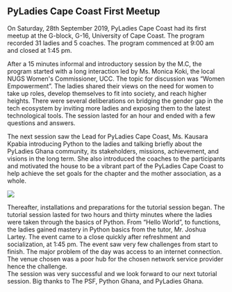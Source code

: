 ## PyLadies Cape Coast First Meetup

On Saturday, 28th September 2019, PyLadies Cape Coast had its first meetup at the G-block, G-16, University of Cape Coast. The program recorded 31 ladies and 5 coaches. The program commenced at 9:00 am and closed at 1:45 pm.

  

After a 15 minutes informal and introductory session by the M.C, the program started with a long interaction led by Ms. Monica Koki, the local NUGS Women's Commissioner, UCC. The topic for discussion was “Women Empowerment”. The ladies shared their views on the need for women to take up roles, develop themselves to fit into society, and reach higher heights. There were several deliberations on bridging the gender gap in the tech ecosystem by inviting more ladies and exposing them to the latest technological tools. The session lasted for an hour and ended with a few questions and answers.

  

The next session saw the Lead for PyLadies Cape Coast, Ms. Kausara Kpabia introducing Python to the ladies and talking briefly about the PyLadies Ghana community, its stakeholders, missions, achievement, and visions in the long term. She also introduced the coaches to the participants and motivated the house to be a vibrant part of the PyLadies Cape Coast to help achieve the set goals for the chapter and the mother association, as a whole.  
  

[![](https://1.bp.blogspot.com/-6BlfjsX3lWk/XbADmuFju0I/AAAAAAAANJk/fMoZR7jYyIwGxPKSihpWOOgZXX5YwEprwCLcBGAsYHQ/s400/kausara.jpg)](https://1.bp.blogspot.com/-6BlfjsX3lWk/XbADmuFju0I/AAAAAAAANJk/fMoZR7jYyIwGxPKSihpWOOgZXX5YwEprwCLcBGAsYHQ/s1600/kausara.jpg)

  

Thereafter, installations and preparations for the tutorial session began. The tutorial session lasted for two hours and thirty minutes where the ladies were taken through the basics of Python. From “Hello World”, to functions, the ladies gained mastery in Python basics from the tutor, Mr. Joshua Lartey. The event came to a close quickly after refreshment and socialization, at 1:45 pm. The event saw very few challenges from start to finish. The major problem of the day was access to an internet connection. The venue chosen was a poor hub for the chosen network service provider hence the challenge.  
The session was very successful and we look forward to our next tutorial session. Big thanks to The PSF, Python Ghana, and PyLadies Ghana.